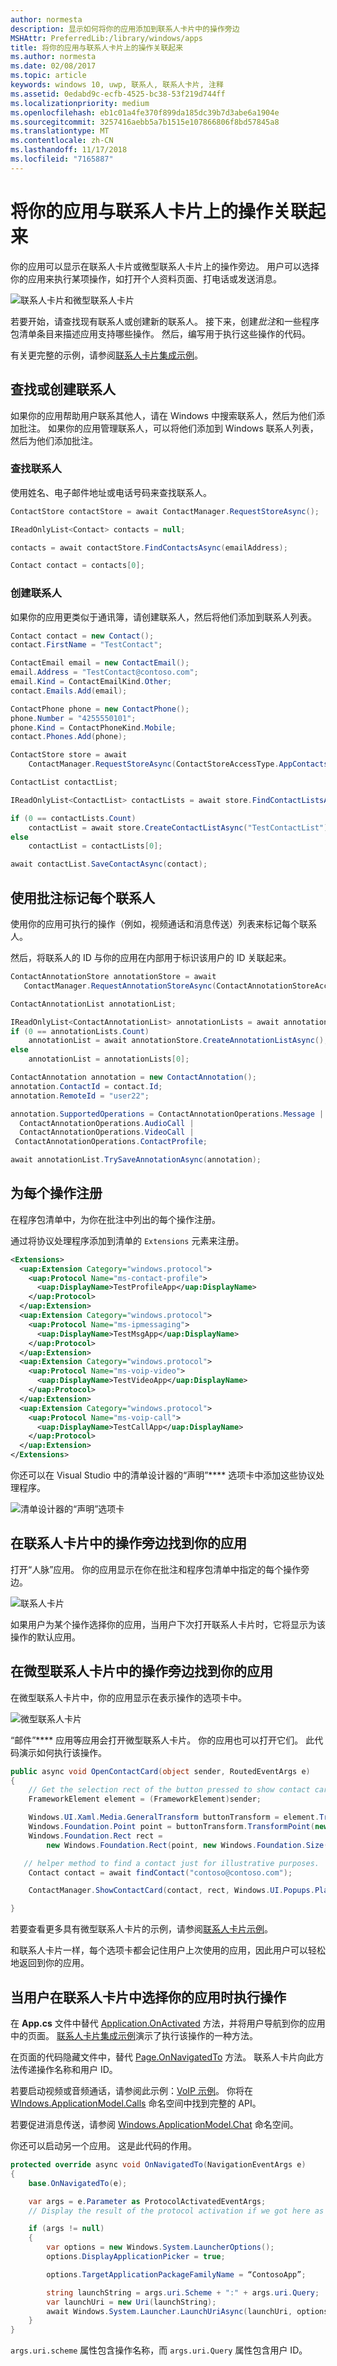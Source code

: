 ```yaml
---
author: normesta
description: 显示如何将你的应用添加到联系人卡片中的操作旁边
MSHAttr: PreferredLib:/library/windows/apps
title: 将你的应用与联系人卡片上的操作关联起来
ms.author: normesta
ms.date: 02/08/2017
ms.topic: article
keywords: windows 10, uwp, 联系人, 联系人卡片, 注释
ms.assetid: 0edabd9c-ecfb-4525-bc38-53f219d744ff
ms.localizationpriority: medium
ms.openlocfilehash: eb1c01a4fe370f899da185dc39b7d3abe6a1904e
ms.sourcegitcommit: 3257416aebb5a7b1515e107866806f8bd57845a8
ms.translationtype: MT
ms.contentlocale: zh-CN
ms.lasthandoff: 11/17/2018
ms.locfileid: "7165887"
---
```

# <a name="connect-your-app-to-actions-on-a-contact-card"></a>将你的应用与联系人卡片上的操作关联起来

你的应用可以显示在联系人卡片或微型联系人卡片上的操作旁边。 用户可以选择你的应用来执行某项操作，如打开个人资料页面、打电话或发送消息。

![联系人卡片和微型联系人卡片](images/all-contact-cards.png)

若要开始，请查找现有联系人或创建新的联系人。 接下来，创建*批注*和一些程序包清单条目来描述应用支持哪些操作。 然后，编写用于执行这些操作的代码。

有关更完整的示例，请参阅[联系人卡片集成示例](https://github.com/Microsoft/Windows-universal-samples/tree/master/Samples/ContactCardIntegration)。

## <a name="find-or-create-a-contact"></a>查找或创建联系人

如果你的应用帮助用户联系其他人，请在 Windows 中搜索联系人，然后为他们添加批注。 如果你的应用管理联系人，可以将他们添加到 Windows 联系人列表，然后为他们添加批注。

### <a name="find-a-contact"></a>查找联系人

使用姓名、电子邮件地址或电话号码来查找联系人。

```cs
ContactStore contactStore = await ContactManager.RequestStoreAsync();

IReadOnlyList<Contact> contacts = null;

contacts = await contactStore.FindContactsAsync(emailAddress);

Contact contact = contacts[0];
```

### <a name="create-a-contact"></a>创建联系人

如果你的应用更类似于通讯簿，请创建联系人，然后将他们添加到联系人列表。

```cs
Contact contact = new Contact();
contact.FirstName = "TestContact";

ContactEmail email = new ContactEmail();
email.Address = "TestContact@contoso.com";
email.Kind = ContactEmailKind.Other;
contact.Emails.Add(email);

ContactPhone phone = new ContactPhone();
phone.Number = "4255550101";
phone.Kind = ContactPhoneKind.Mobile;
contact.Phones.Add(phone);

ContactStore store = await
    ContactManager.RequestStoreAsync(ContactStoreAccessType.AppContactsReadWrite);

ContactList contactList;

IReadOnlyList<ContactList> contactLists = await store.FindContactListsAsync();

if (0 == contactLists.Count)
    contactList = await store.CreateContactListAsync("TestContactList");
else
    contactList = contactLists[0];

await contactList.SaveContactAsync(contact);

```

## <a name="tag-each-contact-with-an-annotation"></a>使用批注标记每个联系人

使用你的应用可执行的操作（例如，视频通话和消息传送）列表来标记每个联系人。

然后，将联系人的 ID 与你的应用在内部用于标识该用户的 ID 关联起来。

```cs
ContactAnnotationStore annotationStore = await
   ContactManager.RequestAnnotationStoreAsync(ContactAnnotationStoreAccessType.AppAnnotationsReadWrite);

ContactAnnotationList annotationList;

IReadOnlyList<ContactAnnotationList> annotationLists = await annotationStore.FindAnnotationListsAsync();
if (0 == annotationLists.Count)
    annotationList = await annotationStore.CreateAnnotationListAsync();
else
    annotationList = annotationLists[0];

ContactAnnotation annotation = new ContactAnnotation();
annotation.ContactId = contact.Id;
annotation.RemoteId = "user22";

annotation.SupportedOperations = ContactAnnotationOperations.Message |
  ContactAnnotationOperations.AudioCall |
  ContactAnnotationOperations.VideoCall |
 ContactAnnotationOperations.ContactProfile;

await annotationList.TrySaveAnnotationAsync(annotation);
```

## <a name="register-for-each-operation"></a>为每个操作注册

在程序包清单中，为你在批注中列出的每个操作注册。

通过将协议处理程序添加到清单的 ``Extensions`` 元素来注册。

```xml
<Extensions>
  <uap:Extension Category="windows.protocol">
    <uap:Protocol Name="ms-contact-profile">
      <uap:DisplayName>TestProfileApp</uap:DisplayName>
    </uap:Protocol>
  </uap:Extension>
  <uap:Extension Category="windows.protocol">
    <uap:Protocol Name="ms-ipmessaging">
      <uap:DisplayName>TestMsgApp</uap:DisplayName>
    </uap:Protocol>
  </uap:Extension>
  <uap:Extension Category="windows.protocol">
    <uap:Protocol Name="ms-voip-video">
      <uap:DisplayName>TestVideoApp</uap:DisplayName>
    </uap:Protocol>
  </uap:Extension>
  <uap:Extension Category="windows.protocol">
    <uap:Protocol Name="ms-voip-call">
      <uap:DisplayName>TestCallApp</uap:DisplayName>
    </uap:Protocol>
  </uap:Extension>
</Extensions>
```
你还可以在 Visual Studio 中的清单设计器的“声明”**** 选项卡中添加这些协议处理程序。

![清单设计器的“声明”选项卡](images/manifest-designer-protocols.png)

## <a name="find-your-app-next-to-actions-in-a-contact-card"></a>在联系人卡片中的操作旁边找到你的应用

打开“人脉”应用。 你的应用显示在你在批注和程序包清单中指定的每个操作旁边。

![联系人卡片](images/a-contact-card.png)

如果用户为某个操作选择你的应用，当用户下次打开联系人卡片时，它将显示为该操作的默认应用。

## <a name="find-your-app-next-to-actions-in-a-mini-contact-card"></a>在微型联系人卡片中的操作旁边找到你的应用

在微型联系人卡片中，你的应用显示在表示操作的选项卡中。

![微型联系人卡片](images/mini-contact-card.png)

“邮件”**** 应用等应用会打开微型联系人卡片。 你的应用也可以打开它们。 此代码演示如何执行该操作。

```cs
public async void OpenContactCard(object sender, RoutedEventArgs e)
{
    // Get the selection rect of the button pressed to show contact card.
    FrameworkElement element = (FrameworkElement)sender;

    Windows.UI.Xaml.Media.GeneralTransform buttonTransform = element.TransformToVisual(null);
    Windows.Foundation.Point point = buttonTransform.TransformPoint(new Windows.Foundation.Point());
    Windows.Foundation.Rect rect =
        new Windows.Foundation.Rect(point, new Windows.Foundation.Size(element.ActualWidth, element.ActualHeight));

   // helper method to find a contact just for illustrative purposes.
    Contact contact = await findContact("contoso@contoso.com");

    ContactManager.ShowContactCard(contact, rect, Windows.UI.Popups.Placement.Default);

}
```

若要查看更多具有微型联系人卡片的示例，请参阅[联系人卡片示例](https://github.com/Microsoft/Windows-universal-samples/tree/master/Samples/ContactCards)。

和联系人卡片一样，每个选项卡都会记住用户上次使用的应用，因此用户可以轻松地返回到你的应用。

## <a name="perform-operations-when-users-select-your-app-in-a-contact-card"></a>当用户在联系人卡片中选择你的应用时执行操作

在 **App.cs** 文件中替代 [Application.OnActivated](https://msdn.microsoft.com/library/windows/apps/br242330) 方法，并将用户导航到你的应用中的页面。 [联系人卡片集成示例](https://github.com/Microsoft/Windows-universal-samples/tree/master/Samples/ContactCardIntegration)演示了执行该操作的一种方法。

在页面的代码隐藏文件中，替代 [Page.OnNavigatedTo](https://msdn.microsoft.com/library/windows/apps/windows.ui.xaml.controls.page.onnavigatedto.aspx) 方法。 联系人卡片向此方法传递操作名称和用户 ID。

若要启动视频或音频通话，请参阅此示例：[VoIP 示例](https://github.com/Microsoft/Windows-universal-samples/tree/master/Samples/VoIP)。 你将在 [WIndows.ApplicationModel.Calls](https://msdn.microsoft.com/library/windows/apps/windows.applicationmodel.calls.aspx) 命名空间中找到完整的 API。

若要促进消息传送，请参阅 [Windows.ApplicationModel.Chat](https://msdn.microsoft.com/library/windows/apps/windows.applicationmodel.chat.aspx) 命名空间。

你还可以启动另一个应用。 这是此代码的作用。

```cs
protected override async void OnNavigatedTo(NavigationEventArgs e)
{
    base.OnNavigatedTo(e);

    var args = e.Parameter as ProtocolActivatedEventArgs;
    // Display the result of the protocol activation if we got here as a result of being activated for a protocol.

    if (args != null)
    {
        var options = new Windows.System.LauncherOptions();
        options.DisplayApplicationPicker = true;

        options.TargetApplicationPackageFamilyName = “ContosoApp”;

        string launchString = args.uri.Scheme + ":" + args.uri.Query;
        var launchUri = new Uri(launchString);
        await Windows.System.Launcher.LaunchUriAsync(launchUri, options);
    }
}
```

```args.uri.scheme``` 属性包含操作名称，而 ```args.uri.Query``` 属性包含用户 ID。

